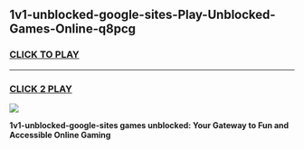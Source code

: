 
## 1v1-unblocked-google-sites-Play-Unblocked-Games-Online-q8pcg
<h3>
<a href="https://premium76.site?title=1v1-unblocked-google-sites&ref=25A">CLICK TO PLAY</a></h3>
<hr>

<h3>
<a href="https://premium76.site?title=1v1-unblocked-google-sites&ref=25A">CLICK 2 PLAY</a>
  
</h3>

<a href="https://premium76.site?title=1v1-unblocked-google-sites&ref=25A"><img src="https://clearcache.store/games.png"></a>


**1v1-unblocked-google-sites games unblocked: Your Gateway to Fun and Accessible Online Gaming**
